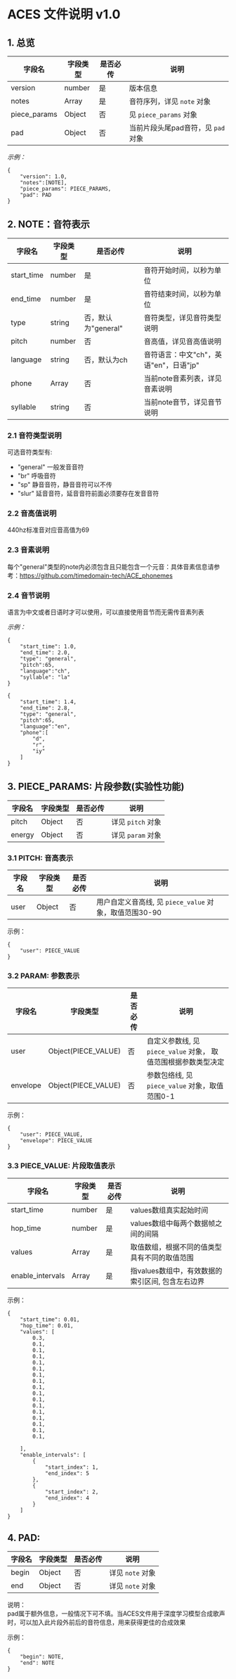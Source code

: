 # ACES 文件说明 v1.0

## 1. 总览

| 字段名 | 字段类型 | 是否必传 | 说明 |
| --- | --- | --- | --- |
| version | number | 是 | 版本信息 |
| notes | Array | 是 | 音符序列，详见 `note` 对象 |
| piece_params | Object | 否 | 见 `piece_params` 对象 |
| pad | Object | 否 | 当前片段头尾pad音符，见 `pad` 对象 |

*示例：*

```
{
    "version": 1.0, 
    "notes":[NOTE],
    "piece_params": PIECE_PARAMS,
    "pad": PAD
}
```

## 2. NOTE：音符表示

| 字段名 | 字段类型 | 是否必传 | 说明 |
| --- | --- | --- | --- |
| start_time | number | 是 | 音符开始时间，以秒为单位 |
| end_time | number | 是 | 音符结束时间，以秒为单位  |
| type | string | 否，默认为"general" | 音符类型，详见音符类型说明 |
| pitch | number | 否 | 音高值，详见音高值说明 |
| language | string | 否，默认为ch | 音符语言：中文"ch"，英语"en"，日语"jp" |
| phone | Array | 否 | 当前note音素列表，详见音素说明 |
| syllable | string | 否 | 当前note音节，详见音节说明 |

### 2.1 音符类型说明
可选音符类型有: 
 + "general"  一般发音音符
 + "br" 呼吸音符
 + "sp" 静音音符，静音音符可以不传
 + "slur" 延音音符，延音音符前面必须要存在发音音符
### 2.2 音高值说明
440hz标准音对应音高值为69
### 2.3 音素说明
每个"general"类型的note内必须包含且只能包含一个元音：具体音素信息请参考：https://github.com/timedomain-tech/ACE_phonemes
### 2.4 音节说明
语言为中文或者日语时才可以使用，可以直接使用音节而无需传音素列表

*示例：*

```
{
    "start_time": 1.0,
    "end_time": 2.0,
    "type": "general",
    "pitch":65,
    "language":"ch",
    "syllable": "la"
}
```
```
{
    "start_time": 1.4,
    "end_time": 2.8,
    "type": "general",
    "pitch":65,
    "language":"en",
    "phone":[
        "d",
        "r",
        "iy"
    ]
}
```

## 3. PIECE_PARAMS: 片段参数(实验性功能)

| 字段名 | 字段类型 | 是否必传 | 说明 |
| --- | --- | --- | --- |
| pitch | Object | 否 | 详见 `pitch` 对象 |
| energy | Object | 否 | 详见 `param` 对象 |

### 3.1 PITCH: 音高表示

| 字段名 | 字段类型 | 是否必传 | 说明 |
| --- | --- | --- | --- |
| user | Object | 否 | 用户自定义音高线, 见 `piece_value` 对象，取值范围30-90 |


示例：

```
{
    "user": PIECE_VALUE
}
```

### 3.2 PARAM: 参数表示

| 字段名 | 字段类型 | 是否必传 | 说明 |
| --- | --- | --- | --- |
| user | Object(PIECE_VALUE) | 否 | 自定义参数线, 见 `piece_value` 对象， 取值范围根据参数类型决定 |
| envelope | Object(PIECE_VALUE) | 否 | 参数包络线, 见 `piece_value` 对象，取值范围0-1 |

示例：

```
{
    "user": PIECE_VALUE,
    "envelope": PIECE_VALUE
}
```

### 3.3 PIECE_VALUE: 片段取值表示

| 字段名 | 字段类型 | 是否必传 | 说明 |
| --- | --- | --- | --- |
| start_time | number | 是 | values数组真实起始时间 |
| hop_time | number | 是 | values数组中每两个数据帧之间的间隔 |
| values | Array | 是 | 取值数组，根据不同的值类型具有不同的取值范围 |
| enable_intervals | Array | 是 | 指values数组中，有效数据的索引区间,  包含左右边界 |

示例：

```
{
    "start_time": 0.01,
    "hop_time": 0.01,
    "values": [
        0.3,
        0.1,
        0.1,
        0.1,
        0.1,
        0.1,
        0.1,
        0.1,
        0.1,
        0.1,
        0.1,
        0.1,
        0.1,
        0.1,
        0.1,
        0.1,
        0.1,

    ],
    "enable_intervals": [
        {
            "start_index": 1,
            "end_index": 5
        },
        {
            "start_index": 2,
            "end_index": 4
        }
    ]
}
```
## 4. PAD:
| 字段名 | 字段类型 | 是否必传 | 说明 |
| --- | --- | --- | --- |
| begin | Object | 否 | 详见 `note` 对象 |
| end | Object | 否 | 详见 `note` 对象 |

说明：  
pad属于额外信息，一般情况下可不填。当ACES文件用于深度学习模型合成歌声时，可以加入此片段外前后的音符信息，用来获得更佳的合成效果

示例：

```
{
    "begin": NOTE,
    "end": NOTE
}
```